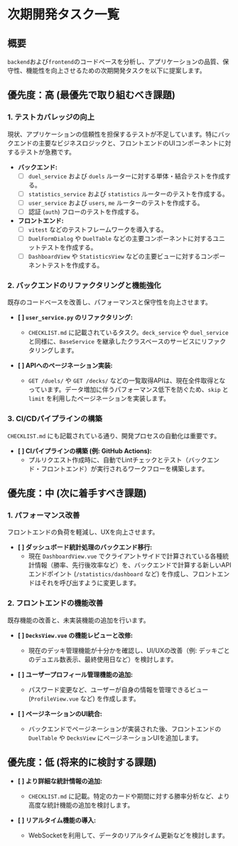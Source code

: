 # 次期開発タスク一覧

## 概要

`backend`および`frontend`のコードベースを分析し、アプリケーションの品質、保守性、機能性を向上させるための次期開発タスクを以下に提案します。

## 優先度：高 (最優先で取り組むべき課題)

### 1. テストカバレッジの向上

現状、アプリケーションの信頼性を担保するテストが不足しています。特にバックエンドの主要なビジネスロジックと、フロントエンドのUIコンポーネントに対するテストが急務です。

- **バックエンド:**
  - [ ] `duel_service` および `duels` ルーターに対する単体・結合テストを作成する。
  - [ ] `statistics_service` および `statistics` ルーターのテストを作成する。
  - [ ] `user_service` および `users`, `me` ルーターのテストを作成する。
  - [ ] 認証 (`auth`) フローのテストを作成する。

- **フロントエンド:**
  - [ ] `vitest` などのテストフレームワークを導入する。
  - [ ] `DuelFormDialog` や `DuelTable` などの主要コンポーネントに対するユニットテストを作成する。
  - [ ] `DashboardView` や `StatisticsView` などの主要ビューに対するコンポーネントテストを作成する。

### 2. バックエンドのリファクタリングと機能強化

既存のコードベースを改善し、パフォーマンスと保守性を向上させます。

- **[ ] `user_service.py` のリファクタリング:**
  - `CHECKLIST.md` に記載されているタスク。`deck_service` や `duel_service` と同様に、`BaseService` を継承したクラスベースのサービスにリファクタリングします。

- **[ ] APIへのページネーション実装:**
  - `GET /duels/` や `GET /decks/` などの一覧取得APIは、現在全件取得となっています。データ増加に伴うパフォーマンス低下を防ぐため、`skip` と `limit` を利用したページネーションを実装します。

### 3. CI/CDパイプラインの構築

`CHECKLIST.md` にも記載されている通り、開発プロセスの自動化は重要です。

- **[ ] CIパイプラインの構築 (例: GitHub Actions):**
  - プルリクエスト作成時に、自動でLintチェックとテスト（バックエンド・フロントエンド）が実行されるワークフローを構築します。

## 優先度：中 (次に着手すべき課題)

### 1. パフォーマンス改善

フロントエンドの負荷を軽減し、UXを向上させます。

- **[ ] ダッシュボード統計処理のバックエンド移行:**
  - 現在 `DashboardView.vue` でクライアントサイドで計算されている各種統計情報（勝率、先行後攻率など）を、バックエンドで計算する新しいAPIエンドポイント (`/statistics/dashboard` など) を作成し、フロントエンドはそれを呼び出すように変更します。

### 2. フロントエンドの機能改善

既存機能の改善と、未実装機能の追加を行います。

- **[ ] `DecksView.vue` の機能レビューと改修:**
  - 現在のデッキ管理機能が十分かを確認し、UI/UXの改善（例: デッキごとのデュエル数表示、最終使用日など）を検討します。

- **[ ] ユーザープロフィール管理機能の追加:**
  - パスワード変更など、ユーザーが自身の情報を管理できるビュー (`ProfileView.vue` など) を作成します。

- **[ ] ページネーションのUI統合:**
  - バックエンドでページネーションが実装された後、フロントエンドの `DuelTable` や `DecksView` にページネーションUIを追加します。

## 優先度：低 (将来的に検討する課題)

- **[ ] より詳細な統計情報の追加:**
  - `CHECKLIST.md` に記載。特定のカードや期間に対する勝率分析など、より高度な統計機能の追加を検討します。

- **[ ] リアルタイム機能の導入:**
  - WebSocketを利用して、データのリアルタイム更新などを検討します。
